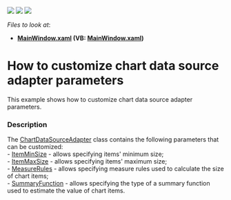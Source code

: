 <!-- default badges list -->
![](https://img.shields.io/endpoint?url=https://codecentral.devexpress.com/api/v1/VersionRange/128571376/14.2.5%2B)
[![](https://img.shields.io/badge/Open_in_DevExpress_Support_Center-FF7200?style=flat-square&logo=DevExpress&logoColor=white)](https://supportcenter.devexpress.com/ticket/details/T209508)
[![](https://img.shields.io/badge/📖_How_to_use_DevExpress_Examples-e9f6fc?style=flat-square)](https://docs.devexpress.com/GeneralInformation/403183)
<!-- default badges end -->
<!-- default file list -->
*Files to look at*:

* **[MainWindow.xaml](./CS/BubbleChartDataAdapter/MainWindow.xaml) (VB: [MainWindow.xaml](./VB/BubbleChartDataAdapter/MainWindow.xaml))**
<!-- default file list end -->
# How to customize chart data source adapter parameters


This example shows how to customize chart data source adapter parameters.


<h3>Description</h3>

The&nbsp;<a href="https://documentation.devexpress.com/#WPF/clsDevExpressXpfMapChartDataSourceAdaptertopic">ChartDataSourceAdapter</a> class contains the following parameters that can be&nbsp;customized:<br />-&nbsp;<a href="https://documentation.devexpress.com/#WPF/DevExpressXpfMapChartDataSourceAdapter_ItemMinSizetopic">ItemMinSize</a> - allows specifying items' minimum size;<br />-&nbsp;<a href="https://documentation.devexpress.com/#WPF/DevExpressXpfMapChartDataSourceAdapter_ItemMaxSizetopic">ItemMaxSize</a> - allows specifying items' maximum size;<br />-&nbsp;<a href="https://documentation.devexpress.com/#WPF/DevExpressXpfMapChartDataSourceAdapter_MeasureRulestopic">MeasureRules</a> - allows specifying measure rules used to calculate the size of chart items;<br />-&nbsp;<a href="https://documentation.devexpress.com/#WPF/DevExpressXpfMapChartDataSourceAdapter_SummaryFunctiontopic">SummaryFunction</a> - allows specifying the type of a&nbsp;summary function used to estimate the value of chart items.

<br/>


